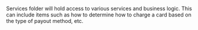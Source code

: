 Services folder will hold access to various services and business logic. This can include items such as how to determine how to charge a card based on the type of payout method, etc.
